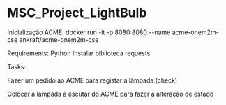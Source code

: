 # MSC_Project_LightBulb

Inicialização ACME:
docker run -it -p 8080:8080 --name acme-onem2m-cse ankraft/acme-onem2m-cse

Requirements:
Python
Instalar biblioteca requests <pip install requests>

Tasks:

Fazer um pedido ao ACME para registar a lâmpada (check)

Colocar a lampada a escutar do ACME para fazer a alteração de estado


